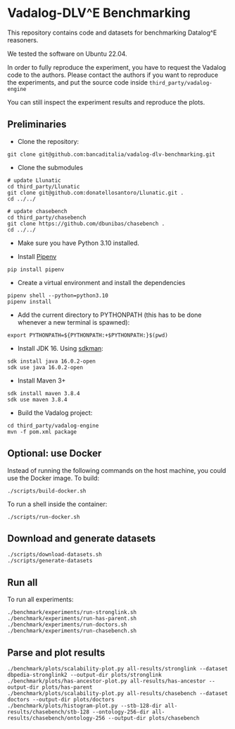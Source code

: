 # Vadalog-DLV^E Benchmarking

This repository contains code and datasets for benchmarking Datalog^E reasoners.

We tested the software on Ubuntu 22.04.

In order to fully reproduce the experiment, you have to request the Vadalog code to the authors.
Please contact the authors if you want to reproduce the experiments, and put the source code inside `third_party/vadalog-engine`

You can still inspect the experiment results and reproduce the plots.

## Preliminaries

- Clone the repository:
```
git clone git@github.com:bancaditalia/vadalog-dlv-benchmarking.git
```

- Clone the submodules
```
# update Llunatic
cd third_party/Llunatic
git clone git@github.com:donatellosantoro/Llunatic.git .
cd ../../

# update chasebench
cd third_party/chasebench
git clone https://github.com/dbunibas/chasebench .
cd ../../
```


- Make sure you have Python 3.10 installed.

- Install [Pipenv](https://pipenv.pypa.io/en/latest/)
```
pip install pipenv
```

- Create a virtual environment and install the dependencies
```
pipenv shell --python=python3.10
pipenv install
```

- Add the current directory to PYTHONPATH (this has to be done whenever a new terminal is spawned):
```
export PYTHONPATH=${PYTHONPATH:+$PYTHONPATH:}$(pwd)
```

- Install JDK 16. Using [sdkman](https://sdkman.io/):
```
sdk install java 16.0.2-open
sdk use java 16.0.2-open
```

- Install Maven 3+
```
sdk install maven 3.8.4
sdk use maven 3.8.4
```

- Build the Vadalog project:
```
cd third_party/vadalog-engine
mvn -f pom.xml package
```

## Optional: use Docker

Instead of running the following commands on the host machine,
you could use the Docker image. To build:
```
./scripts/build-docker.sh
```

To run a shell inside the container:
```
./scripts/run-docker.sh
```


## Download and generate datasets

```
./scripts/download-datasets.sh
./scripts/generate-datasets
```


## Run all

To run all experiments:

```
./benchmark/experiments/run-stronglink.sh
./benchmark/experiments/run-has-parent.sh
./benchmark/experiments/run-doctors.sh
./benchmark/experiments/run-chasebench.sh
```

## Parse and plot results

```
./benchmark/plots/scalability-plot.py all-results/stronglink --dataset dbpedia-stronglink2 --output-dir plots/stronglink
./benchmark/plots/has-ancestor-plot.py all-results/has-ancestor --output-dir plots/has-parent
./benchmark/plots/scalability-plot.py all-results/chasebench --dataset doctors --output-dir plots/doctors
./benchmark/plots/histogram-plot.py --stb-128-dir all-results/chasebench/stb-128 --ontology-256-dir all-results/chasebench/ontology-256 --output-dir plots/chasebench
```
